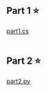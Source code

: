 ## Part 1 :star:
[part1.cs](part1/Program.cs) <br><br>
 

## Part 2 :star:
[part2.py](part2.py) <br><br>
